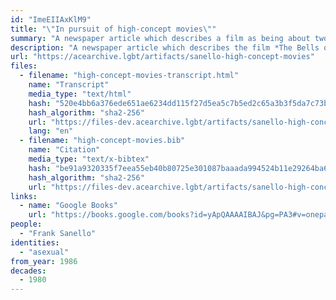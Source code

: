 ```yaml
---
id: "ImeEIIAxKlM9"
title: "\"In pursuit of high-concept movies\""
summary: "A newspaper article which describes a film as being about two asexual characters"
description: "A newspaper article which describes the film *The Bells of St. Mary's* as being about two asexual characters"
url: "https://acearchive.lgbt/artifacts/sanello-high-concept-movies"
files:
  - filename: "high-concept-movies-transcript.html"
    name: "Transcript"
    media_type: "text/html"
    hash: "520e4bb6a376ede651ae6234dd115f27d5ea5c7b5ed2c65a3b3f5da7c73b79f7"
    hash_algorithm: "sha2-256"
    url: "https://files-dev.acearchive.lgbt/artifacts/sanello-high-concept-movies/high-concept-movies-transcript.html"
    lang: "en"
  - filename: "high-concept-movies.bib"
    name: "Citation"
    media_type: "text/x-bibtex"
    hash: "be91a9320335f7eea55eb40b80725e301087baaada994524b11e29264ba62dd4"
    hash_algorithm: "sha2-256"
    url: "https://files-dev.acearchive.lgbt/artifacts/sanello-high-concept-movies/high-concept-movies.bib"
links:
  - name: "Google Books"
    url: "https://books.google.com/books?id=yApQAAAAIBAJ&pg=PA3#v=onepage&q&f=false"
people:
  - "Frank Sanello"
identities:
  - "asexual"
from_year: 1986
decades:
  - 1980
---
```

